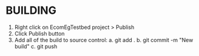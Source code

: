# BUILDING
1. Right click on EcomEgTestbed project > Publish
2. Click Publish button
3. Add all of the build to source control:
   a. git add .
   b. git commit -m "New build"
   c. git push